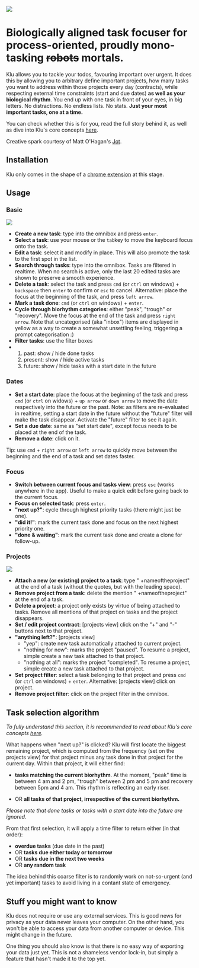 ![](https://user-images.githubusercontent.com/13406362/41087255-7b2b6f68-6a3c-11e8-8a38-e57ce1ebd9ea.png)

# Biologically aligned task focuser for process-oriented, proudly mono-tasking ~~robots~~ mortals.
Klu allows you to tackle your todos, favouring important over urgent. It does this by allowing you to arbitrary define important projects, how many tasks you want to address within those projects every day (contracts), while respecting external time constraints (start and due dates) **as well as your biological rhythm**. You end up with one task in front of your eyes, in big letters. No distractions. No endless lists. No stats. **Just your most important tasks, one at a time.**

You can check whether this is for you, read the full story behind it, as well as dive into Klu's core concepts [here](https://www.matthieubergel.org/klu.html).

Creative spark courtesy of Matt O'Hagan's [Jot](https://github.com/mattohagan/jot).

## Installation
Klu only comes in the shape of a [chrome extension](https://chrome.google.com/webstore/detail/klu/mgbcgeghbmhjgkenjpbiiipjeoaipike) at this stage.

## Usage

### Basic

![](https://user-images.githubusercontent.com/13406362/41087350-b30c9056-6a3c-11e8-895b-20b15a15db50.png)

- **Create a new task**: type into the omnibox and press `enter`.
- **Select a task**: use your mouse or the `tab`key to move the keyboard focus onto the task.
- **Edit a task**: select it and modify in place. This will also promote the task to the first spot in the list.
- **Search through tasks**: type into the omnibox. Tasks are filtered in realtime. When no search is active, only the last 20 edited tasks are shown to preserve a smooth experience.
- **Delete a task**: select the task and press `cmd` (or `ctrl` on windows) + `backspace` then `enter` to confirm or `esc` to cancel. Alternative: place the focus at the beginning of the task, and press `left arrow`.
- **Mark a task done**: `cmd` (or `ctrl` on windows) + `enter`.
- **Cycle through biorhythm categories**: either "peak", "trough" or "recovery". Move the focus at the end of the task and press `right arrow`. Note that uncategorised (aka "inbox") items are displayed in yellow as a way to create a somewhat unsettling feeling, triggering a prompt categorisation :) 
- **Filter tasks**: use the filter boxes
- 1. past: show / hide done tasks
  2. present: show / hide active tasks
  3. future: show / hide tasks with a start date in the future

### Dates

- **Set a start date**: place the focus at the beginning of the task and press `cmd` (or `ctrl` on widows) + `up arrow` or `down arrow` to move the date respectively into the future or the past. Note: as filters are re-evaluated in realtime, setting a start date in the future without the "future" filter will make the task disappear. Activate the "future" filter to see it again.
- **Set a due date**: same as "set start date", except focus needs to be placed at the end of the task. 
- **Remove a date**: click on it.

Tip: use `cmd` + `right arrow` or `left arrow` to quickly move between the beginning and the end of a task and set dates faster.

### Focus

- **Switch between current focus and tasks view**: press `esc` (works anywhere in the app). Useful to make a quick edit before going back to the current focus.
- **Focus on selected task**: press `enter`.
- **"next up?"**: cycle through highest priority tasks (there might just be one).
- **"did it!"**: mark the current task done and focus on the next highest priority one.
- **"done & waiting"**: mark the current task done and create a clone for follow-up.  

### Projects

![](https://user-images.githubusercontent.com/13406362/41087388-d85d3d7e-6a3c-11e8-8e14-278ae79042ac.png)

- **Attach a new (or existing) project to a task**: type " +nameoftheproject" at the end of a task (without the quotes, but with the leading space).
- **Remove project from a task**: delete the mention " +nameoftheproject" at the end of a task.
- **Delete a project**: a project only exists by virtue of being attached to tasks. Remove all mentions of that project on tasks and the project disappears.
- **Set / edit project contract**: [projects view] click on the "+" and "-" buttons next to that project.
- **"anything left?"**: [projects view]
  - "yep": create new task automatically attached to current project.
  - "nothing for now": marks the project "paused". To resume a project, simple create a new task attached to that project.
  - "nothing at all": marks the project "completed". To resume a project, simple create a new task attached to that project.
- **Set project filter**: select a task belonging to that project and press `cmd` (or `ctrl` on windows) + `enter`. Alternative: [projects view] click on project.
- **Remove project filter**: click on the project filter in the omnibox.

## Task selection algorithm

*To fully understand this section, it is recommended to read about Klu's core concepts [here](https://www.matthieubergel.org/klu.html).*

What happens when "next up?" is clicked? Klu will first locate the biggest remaining project, which is computed from the frequency (set on the projects view) for that project minus any task done in that project for the current day. Within that project, it will either find:

- **tasks matching the current biorhythm**. At the moment, "peak" time is between 4 am and 2 pm, "trough" between 2 pm and 5 pm and recovery between 5pm and 4 am. This rhythm is reflecting an early riser.

- OR **all tasks of that project, irrespective of the current biorhythm.**

*Please note that done tasks or tasks with a start date into the future are ignored.*

From that first selection, it will apply a time filter to return either (in that order):

- **overdue tasks** (due date in the past)
- OR **tasks due either today or tomorrow**
- OR **tasks due in the next two weeks**
- OR **any random task**

The idea behind this coarse filter is to randomly work on not-so-urgent (and yet important) tasks to avoid living in a contant state of emergency.

## Stuff you might want to know

Klu does not require or use any external services. This is good news for privacy as your data never leaves your computer. On the other hand, you won't be able to access your data from another computer or device. This might change in the future.

One thing you should also know is that there is no easy way of exporting your data just yet. This is not a shameless vendor lock-in, but simply a feature that hasn't made it to the top yet.
